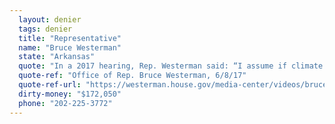 ```yaml
---
  layout: denier
  tags: denier
  title: "Representative"
  name: "Bruce Westerman"
  state: "Arkansas"
  quote: "In a 2017 hearing, Rep. Westerman said: “I assume if climate’s changing, it’s changing in Arkansas, as well as other places. So I did a little research and found out the number of forest fires in Arkansas has actually decreased over the past 20 years. It’s either held level or slightly decreased as our management has continued to increase. So apparently the climate change isn’t affecting forest fires in my state. You would think even though it’s a more moderate or temperate climate, if climate change was causing more fires we would see a lot more of them than what’s in the baseline.”"
  quote-ref: "Office of Rep. Bruce Westerman, 6/8/17"
  quote-ref-url: "https://westerman.house.gov/media-center/videos/bruce-westerman-questions-wildfire-prevention-house-subcommittee-federal-lands"
  dirty-money: "$172,050"
  phone: "202-225-3772"
---
```

